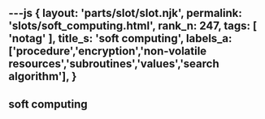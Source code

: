 ---js
{
  layout: 'parts/slot/slot.njk',
  permalink: 'slots/soft_computing.html',
  rank_n: 247,
  tags: [ 'notag' ],
  title_s: 'soft computing',
  labels_a: ['procedure','encryption','non-volatile resources','subroutines','values','search algorithm'],
}
---
## soft computing


